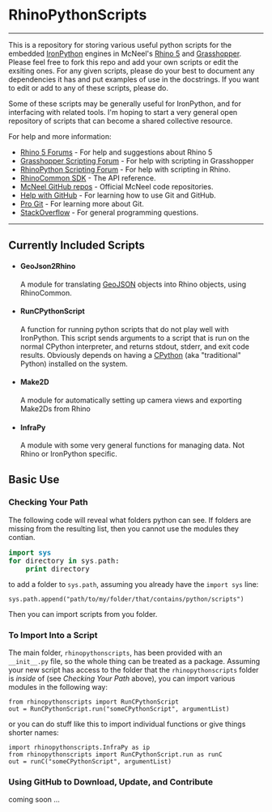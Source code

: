 # RhinoPythonScripts

---

This is a repository for storing various useful python scripts for the embedded [IronPython](http://ironpython.codeplex.com/) engines in McNeel's [Rhino 5](http://download.rhino3d.com/rhino/5.0/wip) and [Grasshopper](www.grasshopper3d.com). Please feel free to fork this repo and add your own scripts or edit the exsiting ones. For any given scripts, please do your best to document any dependencies it has and put examples of use in the docstrings. If you want to edit or add to any of these scripts, please do.

Some of these scripts may be generally useful for IronPython, and for interfacing with related tools. I'm hoping to start a very general open repository of scripts that can become a shared collective resource.

For help and more information:

* [Rhino 5 Forums](http://v5.rhino3d.com) - For help and suggestions about Rhino 5
* [Grasshopper Scripting Forum](http://www.grasshopper3d.com/forum/categories/vb-c-and-python-coding/listForCategory) - For help with scripting in Grasshopper
* [RhinoPython Scripting Forum](http://python.rhino3d.com/) - For help with scripting in Rhino.
* [RhinoCommon SDK](http://www.rhino3d.com/5/rhinocommon/) - The API reference.
* [McNeel GitHub repos](https://github.com/mcneel) - Official McNeel code repositories.
* [Help with GitHub](http://help.github.com/) - For learning how to use Git and GitHub.
* [Pro Git](http://www.progit.org) - For learning more about Git.
* [StackOverflow](http://stackoverflow.com/) - For general programming questions.

---

## Currently Included Scripts


* #### GeoJson2Rhino
    
    A module for translating [GeoJSON](http://wiki.geojson.org/Main_Page) objects into Rhino objects, using RhinoCommon.

* #### RunCPythonScript

    A function for running python scripts that do not play well with IronPython. This script sends arguments to a script that is run on the normal CPython interpreter, and returns stdout, stderr, and exit code results. Obviously depends on having a [CPython](http://www.python.org/download/) (aka "traditional" Python) installed on the system.

* #### Make2D
    
    A module for automatically setting up camera views and exporting Make2Ds from Rhino

* #### InfraPy

    A module with some very general functions for managing data. Not Rhino or IronPython specific.


## Basic Use

### Checking Your Path

The following code will reveal what folders python can see. If folders are missing from the resulting list, then you cannot use the modules they contian.

<div class="highlight" ><pre><span style="color: #007020; font-weight: bold">import</span> <span style="color: #0e84b5; font-weight: bold">sys</span>
<span style="color: #007020; font-weight: bold">for</span> directory <span style="color: #007020; font-weight: bold">in</span> sys<span style="color: #666666">.</span>path:
    <span style="color: #007020; font-weight: bold">print</span> directory
</pre></div>

to add a folder to `sys.path`, assuming you already have the `import sys` line:

    sys.path.append("path/to/my/folder/that/contains/python/scripts")

Then you can import scripts from you folder.

### To Import Into a Script

The main folder, `rhinopythonscripts`, has been provided with an `__init__.py` file, so the whole thing can be treated as a package. Assuming your new script has access to the folder that the `rhinopythonscripts` folder is _inside_ of (see _Checking Your Path_ above), you can import various modules in the following way:

    from rhinopythonscripts import RunCPythonScript
    out = RunCPythonScript.run("someCPythonScript", argumentList)

or you can do stuff like this to import individual functions or give things shorter names:

    import rhinopythonscripts.InfraPy as ip
    from rhinopythonscripts import RunCPythonScript.run as runC
    out = runC("someCPythonScript", argumentList)

### Using GitHub to Download, Update, and Contribute

coming soon ...
